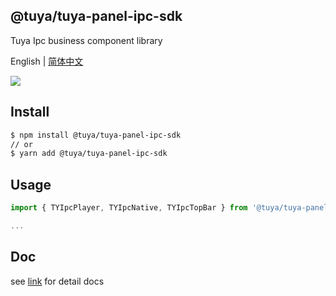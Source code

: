 ## @tuya/tuya-panel-ipc-sdk

Tuya Ipc business component library

English | [简体中文](./README-zh_CN.md)

[![](https://img.shields.io/npm/v/@tuya/tuya-panel-ipc-sdk/latest.svg)](https://www.npmjs.com/package/@tuya/tuya-panel-ipc-sdk)

## Install

```sh
$ npm install @tuya/tuya-panel-ipc-sdk
// or
$ yarn add @tuya/tuya-panel-ipc-sdk
```

## Usage

```js
import { TYIpcPlayer, TYIpcNative, TYIpcTopBar } from '@tuya/tuya-panel-ipc-sdk';

...
```

## Doc

see [link](https://developer.tuya.com/en/docs/iot/panel-development/panel-sdk-development/ipc-sdk/ipc-components?categoryId=827056) for detail docs
